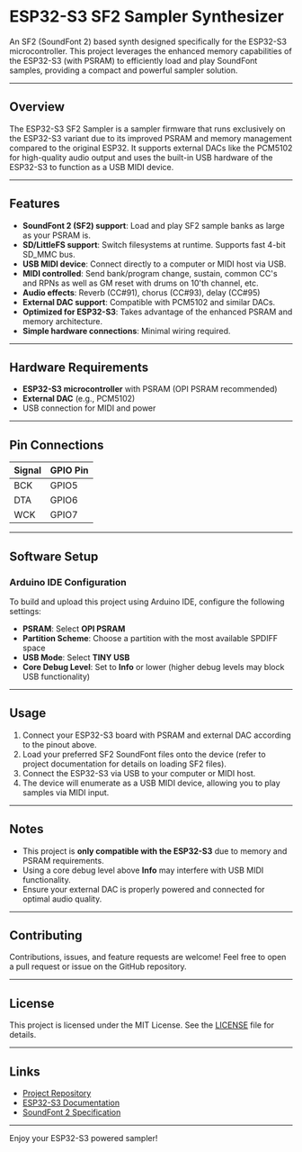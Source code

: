 # ESP32-S3 SF2 Sampler Synthesizer

An SF2 (SoundFont 2) based synth designed specifically for the ESP32-S3 microcontroller. This project leverages the enhanced memory capabilities of the ESP32-S3 (with PSRAM) to efficiently load and play SoundFont samples, providing a compact and powerful sampler solution.

---

## Overview

The ESP32-S3 SF2 Sampler is a sampler firmware that runs exclusively on the ESP32-S3 variant due to its improved PSRAM and memory management compared to the original ESP32. It supports external DACs like the PCM5102 for high-quality audio output and uses the built-in USB hardware of the ESP32-S3 to function as a USB MIDI device.

---

## Features

- **SoundFont 2 (SF2) support**: Load and play SF2 sample banks as large as your PSRAM is.
- **SD/LittleFS support**: Switch filesystems at runtime. Supports fast 4-bit SD_MMC bus.
- **USB MIDI device**: Connect directly to a computer or MIDI host via USB.
- **MIDI controlled**: Send bank/program change, sustain, common CC's and RPNs as well as GM reset with drums on 10'th channel, etc.
- **Audio effects**: Reverb (CC#91), chorus (CC#93), delay (CC#95)
- **External DAC support**: Compatible with PCM5102 and similar DACs.
- **Optimized for ESP32-S3**: Takes advantage of the enhanced PSRAM and memory architecture.
- **Simple hardware connections**: Minimal wiring required.

---

## Hardware Requirements

- **ESP32-S3 microcontroller** with PSRAM (OPI PSRAM recommended)
- **External DAC** (e.g., PCM5102)
- USB connection for MIDI and power

---

## Pin Connections

| Signal | GPIO Pin |
|--------|----------|
| BCK    | GPIO5    |
| DTA    | GPIO6    |
| WCK    | GPIO7    |

---

## Software Setup

### Arduino IDE Configuration

To build and upload this project using Arduino IDE, configure the following settings:

- **PSRAM**: Select **OPI PSRAM**
- **Partition Scheme**: Choose a partition with the most available SPDIFF space
- **USB Mode**: Select **TINY USB**
- **Core Debug Level**: Set to **Info** or lower (higher debug levels may block USB functionality)

---

## Usage

1. Connect your ESP32-S3 board with PSRAM and external DAC according to the pinout above.
2. Load your preferred SF2 SoundFont files onto the device (refer to project documentation for details on loading SF2 files).
3. Connect the ESP32-S3 via USB to your computer or MIDI host.
4. The device will enumerate as a USB MIDI device, allowing you to play samples via MIDI input.

---

## Notes

- This project is **only compatible with the ESP32-S3** due to memory and PSRAM requirements.
- Using a core debug level above **Info** may interfere with USB MIDI functionality.
- Ensure your external DAC is properly powered and connected for optimal audio quality.

---

## Contributing

Contributions, issues, and feature requests are welcome! Feel free to open a pull request or issue on the GitHub repository.

---

## License

This project is licensed under the MIT License. See the [LICENSE](LICENSE) file for details.

---

## Links

- [Project Repository](https://github.com/copych/SF2_Sampler)
- [ESP32-S3 Documentation](https://www.espressif.com/en/products/socs/esp32-s3)
- [SoundFont 2 Specification](https://en.wikipedia.org/wiki/SoundFont)

---

Enjoy your ESP32-S3 powered sampler!

